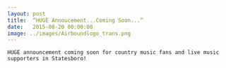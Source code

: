 ```yaml
---
layout: post
title:  “HUGE Annoucement...Coming Soon...”
date:   2015-08-20 00:00:00
image: ../images/Airboundlogo_trans.png
---
```


	HUGE announcement coming soon for country music fans and live music supporters in Statesboro!